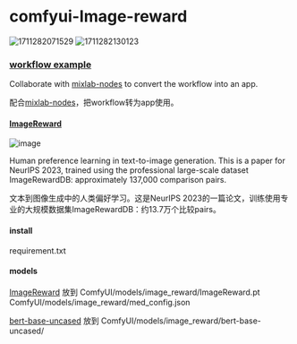 # comfyui-Image-reward

![1711282071529](https://github.com/shadowcz007/comfyui-Image-reward/assets/12645064/8a604c1d-66c2-43d2-a1a4-f2c28c02f3cb)
![1711282130123](https://github.com/shadowcz007/comfyui-Image-reward/assets/12645064/1eb11f53-ac9c-406d-a16b-a672e0ea0787)


### [workflow example](./example/image-reward-workflow.json)

Collaborate with [mixlab-nodes](https://github.com/shadowcz007/comfyui-mixlab-nodes) to convert the workflow into an app.

配合[mixlab-nodes](https://github.com/shadowcz007/comfyui-mixlab-nodes)，把workflow转为app使用。



#### [ImageReward](https://github.com/THUDM/ImageReward?tab=readme-ov-file#example-use)

![image](https://github.com/shadowcz007/comfyui-Image-reward/assets/12645064/3c438a17-d57d-4ca4-960a-312cfafd7d7f)

Human preference learning in text-to-image generation. This is a paper for NeurIPS 2023, trained using the professional large-scale dataset ImageRewardDB: approximately 137,000 comparison pairs.

文本到图像生成中的人类偏好学习。这是NeurIPS 2023的一篇论文，训练使用专业的大规模数据集ImageRewardDB：约13.7万个⽐较pairs。

#### install
requirement.txt

#### models

[ImageReward](https://huggingface.co/THUDM/ImageReward/tree/main) 放到 
ComfyUI/models/image_reward/ImageReward.pt
ComfyUI/models/image_reward/med_config.json


[bert-base-uncased](https://huggingface.co/google-bert/bert-base-uncased/tree/main) 放到 ComfyUI/models/image_reward/bert-base-uncased/



